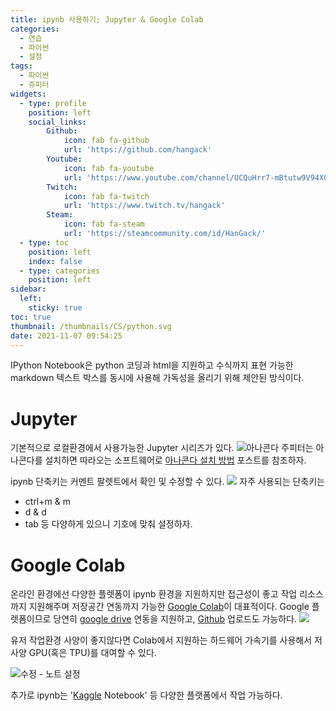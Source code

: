 ```yaml
---
title: ipynb 사용하기; Jupyter & Google Colab
categories:
  - 연습
  - 파이썬
  - 설정
tags:
  - 파이썬
  - 쥬피터
widgets:
  - type: profile
    position: left
    social_links:
        Github:
            icon: fab fa-github
            url: 'https://github.com/hangack'
        Youtube:
            icon: fab fa-youtube
            url: 'https://www.youtube.com/channel/UCQuHrr7-mBtutw9V94XGH-g'
        Twitch:
            icon: fab fa-twitch
            url: 'https://www.twitch.tv/hangack'
        Steam:
            icon: fab fa-steam
            url: 'https://steamcommunity.com/id/HanGack/'
  - type: toc
    position: left
    index: false
  - type: categories
    position: left
sidebar:
  left:
    sticky: true
toc: true
thumbnail: /thumbnails/CS/python.svg
date: 2021-11-07 09:54:25
---
```

  
IPython Notebook은 python 코딩과 html을 지원하고 수식까지 표현 가능한 markdown 텍스트 박스를 동시에 사용해 가독성을 올리기 위해 제안된 방식이다.

# Jupyter
  

기본적으로 로컬환경에서 사용가능한 Jupyter 시리즈가 있다.
![아나콘다](/images/2111/ipynb/ipynb1.png)
주피터는 아나콘다를 설치하면 따라오는 소프트웨어로 [아나콘다 설치 방법](https://hangack.github.io/2021/11/01/Codding/Python/basic/Python0_download/) 포스트를 참조하자.

ipynb 단축키는 커멘트 팔렛트에서 확인 및 수정할 수 있다.
![](/images/2111/ipynb/ipynb2.png)
자주 사용되는 단축키는 
- ctrl+m & m
- d & d
- tab
등 다양하게 있으니 기호에 맞춰 설정하자.

# Google Colab

온라인 환경에선 다양한 플렛폼이 ipynb 환경을 지원하지만 접근성이 좋고 작업 리소스까지 지원해주며 저장공간 연동까지 가능한 [Google Colab](https://colab.research.google.com/)이 대표적이다.
Google 플렛폼이므로 당연히 [google drive](https://drive.google.com/) 연동을 지원하고, [Github](https://github.com/) 업로드도 가능하다.
![](/images/2111/ipynb/ipynb3.png)

유저 작업환경 사양이 좋지않다면 Colab에서 지원하는 하드웨어 가속기를 사용해서 저사양 GPU(혹은 TPU)를 대여할 수 있다.

![수정 - 노트 설정](/images/2111/ipynb/ipynb4.png)

추가로 ipynb는 '[Kaggle](https://www.kaggle.com/) Notebook' 등 다양한 플랫폼에서 작업 가능하다.
